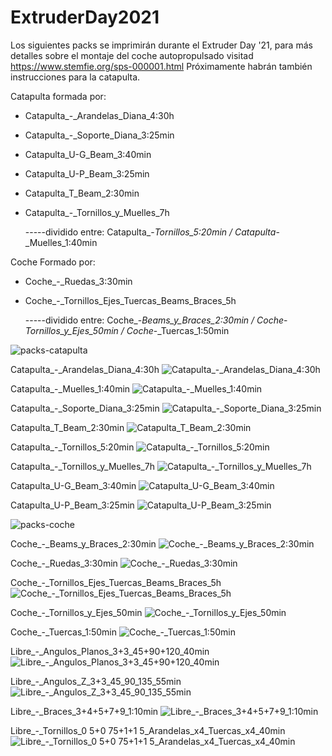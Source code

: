 # ExtruderDay2021

Los siguientes packs se imprimirán durante el Extruder Day '21, para más detalles sobre el montaje del coche autopropulsado visitad https://www.stemfie.org/sps-000001.html Próximamente habrán también instrucciones para la catapulta.

Catapulta formada por:
- Catapulta_-_Arandelas_Diana_4:30h
- Catapulta_-_Soporte_Diana_3:25min
- Catapulta_U-G_Beam_3:40min
- Catapulta_U-P_Beam_3:25min
- Catapulta_T_Beam_2:30min
- Catapulta_-_Tornillos_y_Muelles_7h

    -----dividido entre:
          Catapulta_-_Tornillos_5:20min / Catapulta_-_Muelles_1:40min


Coche Formado por:
- Coche_-_Ruedas_3:30min
- Coche_-_Tornillos_Ejes_Tuercas_Beams_Braces_5h

     -----dividido entre:
           Coche_-_Beams_y_Braces_2:30min / Coche_-_Tornillos_y_Ejes_50min / Coche_-_Tuercas_1:50min

![packs-catapulta](https://user-images.githubusercontent.com/79287087/135293109-d60b4d43-59d8-43bf-aebd-917799f28cdc.png)

Catapulta_-_Arandelas_Diana_4:30h
![Catapulta_-_Arandelas_Diana_4:30h](https://user-images.githubusercontent.com/79287087/133203359-988693db-873d-441e-a1f7-013958e1320d.png)

Catapulta_-_Muelles_1:40min
![Catapulta_-_Muelles_1:40min](https://user-images.githubusercontent.com/79287087/133203362-4b1f9d6c-600d-4c02-b86b-7855fb5b673b.png)

Catapulta_-_Soporte_Diana_3:25min
![Catapulta_-_Soporte_Diana_3:25min](https://user-images.githubusercontent.com/79287087/133203363-c85778ef-d88d-4854-b2c5-b46e1249ed55.png)

Catapulta_T_Beam_2:30min
![Catapulta_T_Beam_2:30min](https://user-images.githubusercontent.com/79287087/133203364-c9fa5d66-0dee-4654-985f-301a7fa7d128.png)

Catapulta_-_Tornillos_5:20min
![Catapulta_-_Tornillos_5:20min](https://user-images.githubusercontent.com/79287087/133203367-95873d10-decc-467e-804a-d2bd9b6dfe4a.png)

Catapulta_-_Tornillos_y_Muelles_7h
![Catapulta_-_Tornillos_y_Muelles_7h](https://user-images.githubusercontent.com/79287087/133203370-da77fe0c-38bd-43c7-864a-d8864ddbdafe.png)

Catapulta_U-G_Beam_3:40min
![Catapulta_U-G_Beam_3:40min](https://user-images.githubusercontent.com/79287087/133203375-82740498-d3f6-4ed4-9188-245534d9b7ec.png)

Catapulta_U-P_Beam_3:25min
![Catapulta_U-P_Beam_3:25min](https://user-images.githubusercontent.com/79287087/133203376-3fbd1860-b037-4508-a020-c5f74df61e54.png)

![packs-coche](https://user-images.githubusercontent.com/79287087/135293105-38964fd7-de9f-4a1b-9162-1743f2474bd8.png)

Coche_-_Beams_y_Braces_2:30min
![Coche_-_Beams_y_Braces_2:30min](https://user-images.githubusercontent.com/79287087/133203377-0eed6292-043d-41e0-8344-f7ef9918abea.png)

Coche_-_Ruedas_3:30min
![Coche_-_Ruedas_3:30min](https://user-images.githubusercontent.com/79287087/133203380-33ec2304-c331-4b92-ae41-f150aa29a55c.png)

Coche_-_Tornillos_Ejes_Tuercas_Beams_Braces_5h
![Coche_-_Tornillos_Ejes_Tuercas_Beams_Braces_5h](https://user-images.githubusercontent.com/79287087/133203381-090bbc40-e0d9-4d1f-9b9c-0c26bfc1b04c.png)

Coche_-_Tornillos_y_Ejes_50min
![Coche_-_Tornillos_y_Ejes_50min](https://user-images.githubusercontent.com/79287087/133203382-58e6b409-2e1e-44c5-884f-98ccf6f10721.png)

Coche_-_Tuercas_1:50min
![Coche_-_Tuercas_1:50min](https://user-images.githubusercontent.com/79287087/133203384-1a77f8b5-30d3-40eb-8578-4c4fa41eb224.png)

Libre_-_Angulos_Planos_3+3_45+90+120_40min
![Libre_-_Angulos_Planos_3+3_45+90+120_40min](https://user-images.githubusercontent.com/79287087/133203386-2eb0f9f8-808a-4a56-9de6-29f392bbd59d.png)

Libre_-_Angulos_Z_3+3_45_90_135_55min
![Libre_-_Angulos_Z_3+3_45_90_135_55min](https://user-images.githubusercontent.com/79287087/133203390-7d67e74e-d438-42ae-8493-c20aad7e2320.png)

Libre_-_Braces_3+4+5+7+9_1:10min
![Libre_-_Braces_3+4+5+7+9_1:10min](https://user-images.githubusercontent.com/79287087/133203391-55bb559c-5893-4c32-8a49-54c201f11298.png)

Libre_-_Tornillos_0 5+0 75+1+1 5_Arandelas_x4_Tuercas_x4_40min
![Libre_-_Tornillos_0 5+0 75+1+1 5_Arandelas_x4_Tuercas_x4_40min](https://user-images.githubusercontent.com/79287087/133203392-45fbe7bb-94c0-4612-ac04-d6cdaa000dd9.png)
